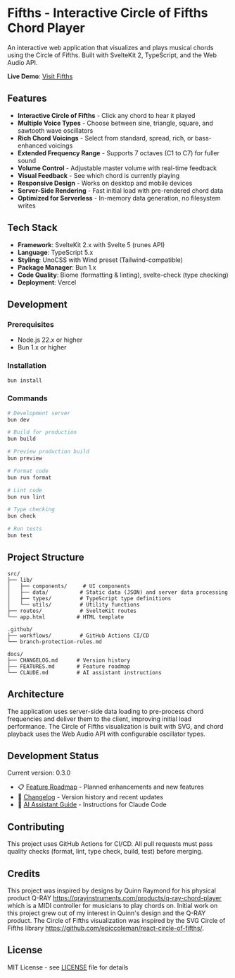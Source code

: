 # Fifths - Interactive Circle of Fifths Chord Player

An interactive web application that visualizes and plays musical chords using the Circle of Fifths. Built with SvelteKit 2, TypeScript, and the Web Audio API.

**Live Demo**: [Visit Fifths](https://www.fifths.app)

## Features

- **Interactive Circle of Fifths** - Click any chord to hear it played
- **Multiple Voice Types** - Choose between sine, triangle, square, and sawtooth wave oscillators
- **Rich Chord Voicings** - Select from standard, spread, rich, or bass-enhanced voicings
- **Extended Frequency Range** - Supports 7 octaves (C1 to C7) for fuller sound
- **Volume Control** - Adjustable master volume with real-time feedback
- **Visual Feedback** - See which chord is currently playing
- **Responsive Design** - Works on desktop and mobile devices
- **Server-Side Rendering** - Fast initial load with pre-rendered chord data
- **Optimized for Serverless** - In-memory data generation, no filesystem writes

## Tech Stack

- **Framework**: SvelteKit 2.x with Svelte 5 (runes API)
- **Language**: TypeScript 5.x
- **Styling**: UnoCSS with Wind preset (Tailwind-compatible)
- **Package Manager**: Bun 1.x
- **Code Quality**: Biome (formatting & linting), svelte-check (type checking)
- **Deployment**: Vercel

## Development

### Prerequisites

- Node.js 22.x or higher
- Bun 1.x or higher

### Installation

```bash
bun install
```

### Commands

```bash
# Development server
bun dev

# Build for production
bun build

# Preview production build
bun preview

# Format code
bun run format

# Lint code
bun run lint

# Type checking
bun check

# Run tests
bun test
```

## Project Structure

```
src/
├── lib/
│   ├── components/     # UI components
│   ├── data/          # Static data (JSON) and server data processing
│   ├── types/         # TypeScript type definitions
│   └── utils/         # Utility functions
├── routes/            # SvelteKit routes
└── app.html          # HTML template

.github/
├── workflows/         # GitHub Actions CI/CD
└── branch-protection-rules.md

docs/
├── CHANGELOG.md      # Version history
├── FEATURES.md       # Feature roadmap
└── CLAUDE.md         # AI assistant instructions
```

## Architecture

The application uses server-side data loading to pre-process chord frequencies and deliver them to the client, improving initial load performance. The Circle of Fifths visualization is built with SVG, and chord playback uses the Web Audio API with configurable oscillator types.

## Development Status

Current version: 0.3.0

- 📋 [Feature Roadmap](FEATURES.md) - Planned enhancements and new features
- 📝 [Changelog](CHANGELOG.md) - Version history and recent updates
- 🤖 [AI Assistant Guide](CLAUDE.md) - Instructions for Claude Code

## Contributing

This project uses GitHub Actions for CI/CD. All pull requests must pass quality checks (format, lint, type check, build, test) before merging.

## Credits
This project was inspired by designs by Quinn Raymond for his physical product Q-RAY <https://qrayinstruments.com/products/q-ray-chord-player> which is a MIDI controller for musicians to play chords on. Initial work on this project grew out of my interest in Quinn's design and the Q-RAY product. The Circle of Fifths visualization was inspired by the SVG Circle of Fifths library <https://github.com/epiccoleman/react-circle-of-fifths/>.

## License

MIT License - see [LICENSE](LICENSE) file for details